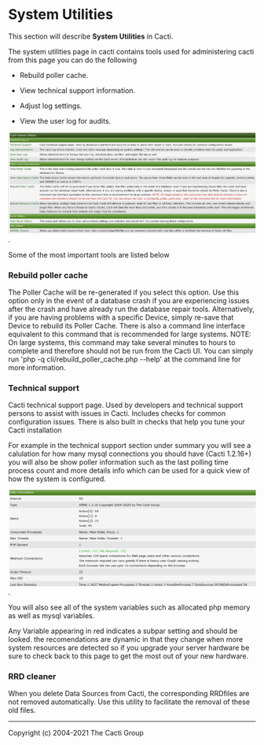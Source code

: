 # System Utilities

This section will describe **System Utilities** in Cacti.

The system utilities page in cacti contains tools used for administering
cacti from this page you can do the following

- Rebuild poller cache.

- View technical support information.

- Adjust log settings.

- View the user log for audits.

![System Utilities](images/cacti_system_utilities.JPG).

Some of the most important tools are listed below

### Rebuild poller cache

The Poller Cache will be re-generated if you select this option. Use this
option only in the event of a database crash if you are experiencing issues
after the crash and have already run the database repair tools. Alternatively,
if you are having problems with a specific Device, simply re-save that Device
to rebuild its Poller Cache. There is also a command line interface equivalent
to this command that is recommended for large systems. NOTE: On large systems,
this command may take several minutes to hours to complete and therefore
should not be run from the Cacti UI. You can simply run
'php -q cli/rebuild_poller_cache.php --help' at the command line for more
information.

### Technical support

Cacti technical support page. Used by developers and technical support persons
to assist with issues in Cacti. Includes checks for common configuration issues.
There is also built in checks that help you tune your Cacti installation 

For example in the technical support section under summary you will see 
a calulation for how many mysql connections you should have (Cacti 1.2.16+)
you  will also be show poller information such as the last polling time process
count and more details info which can be used for a quick view of how the system
is configured.

![System Utilities](images/system-utilities-poller.PNG).


You will also see all of the system variables such as allocated php memory
as well as mysql variables.


Any Variable appearing in red indicates a subpar setting and should be looked.
the recomendations are dynamic in that they change when more system resources are 
detected so if you upgrade your server hardware be sure to check back to this page
to get the most out of your new hardware.

### RRD cleaner

When you delete Data Sources from Cacti, the corresponding RRDfiles are not
removed automatically. Use this utility to facilitate the removal of
these old files.

---
Copyright (c) 2004-2021 The Cacti Group
